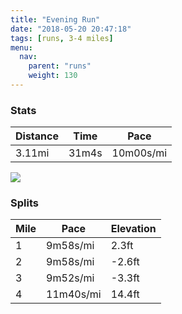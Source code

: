 ```yaml
---
title: "Evening Run"
date: "2018-05-20 20:47:18"
tags: [runs, 3-4 miles]
menu:
  nav:
    parent: "runs"
    weight: 130
---
```


### Stats

| Distance | Time | Pace |
|----------|------|------|
|3.11mi|31m4s|10m00s/mi|

<img src='https://maps.googleapis.com/maps/api/staticmap?maptype=roadmap&path=enc:wwjeIjhyLPgD`BxBHbKhF|L~H|DpJjPjHtVtFtc@i@}@Z`o@eB`UvBgS@cXs@kWn@`BaCqQeLmi@{JmQwD]kDaEkIk\l@lA&key=AIzaSyC1MId7bFpkLXNAaYhBSTb8jLyiSqzbDtM&size=800x800&markers=color:yellow|label:S|53.47212,-2.26454&markers=color:green|label:F|53.471999999999994,-2.26397'>

### Splits

| Mile | Pace | Elevation |
|------|------|-----------|
|1|9m58s/mi|2.3ft|
|2|9m58s/mi|-2.6ft|
|3|9m52s/mi|-3.3ft|
|4|11m40s/mi|14.4ft|
